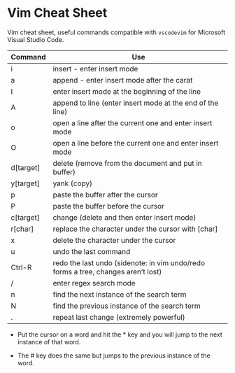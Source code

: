 # Vim Cheat Sheet
Vim cheat sheet, useful commands compatible with `vscodevim` for Microsoft Visual Studio Code.

| Command | Use | 
| - | - | 
| i | insert - enter insert mode |
| a | append - enter insert mode after the carat | 
| I | enter insert mode at the beginning of the line | 
| A | append to line (enter insert mode at the end of the line) | 
| o | open a line after the current one and enter insert mode |
| O | open a line before the current one and enter insert mode |
| d[target] | delete (remove from the document and put in buffer) |
| y[target] | yank (copy) |
| p | paste the buffer after the cursor |
| P | paste the buffer before the cursor |
| c[target] | change (delete and then enter insert mode) |
| r[char] | replace the character under the cursor with [char] |
| x | delete the character under the cursor |
| u | undo the last command |
| Ctrl-R | redo the last undo (sidenote: in vim undo/redo forms a tree, changes aren’t lost) |
| / | enter regex search mode |
| n | find the next instance of the search term |
| N | find the previous instance of the search term |
| . | repeat last change (extremely powerful) |


- Put the cursor on a word and hit the * key and you will jump to the next instance of that word.

- The # key does the same but jumps to the previous instance of the word.




